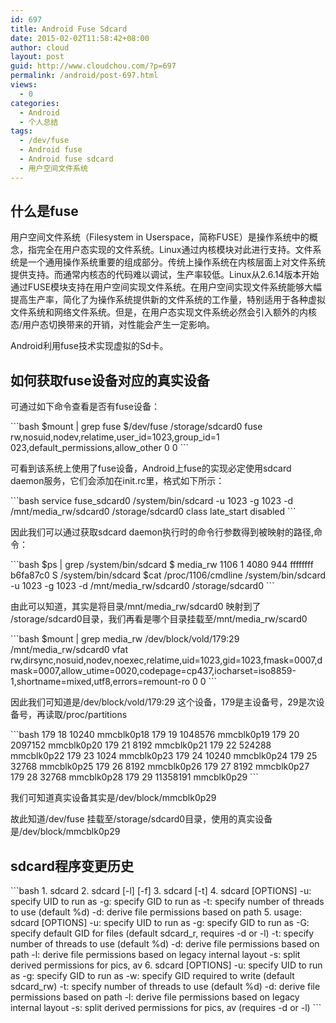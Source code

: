```yaml
---
id: 697
title: Android Fuse Sdcard
date: 2015-02-02T11:58:42+08:00
author: cloud
layout: post
guid: http://www.cloudchou.com/?p=697
permalink: /android/post-697.html
views:
  - 0
categories:
  - Android
  - 个人总结
tags:
  - /dev/fuse
  - Android fuse
  - Android fuse sdcard
  - 用户空间文件系统
---
```

<h2>什么是fuse</h2>
<p>用户空间文件系统（Filesystem in Userspace，简称FUSE）是操作系统中的概念，指完全在用户态实现的文件系统。Linux通过内核模块对此进行支持。文件系统是一个通用操作系统重要的组成部分。传统上操作系统在内核层面上对文件系统提供支持。而通常内核态的代码难以调试，生产率较低。Linux从2.6.14版本开始通过FUSE模块支持在用户空间实现文件系统。在用户空间实现文件系统能够大幅提高生产率，简化了为操作系统提供新的文件系统的工作量，特别适用于各种虚拟文件系统和网络文件系统。但是，在用户态实现文件系统必然会引入额外的内核态/用户态切换带来的开销，对性能会产生一定影响。</p>

<p>Android利用fuse技术实现虚拟的Sd卡。</p>
<h2>如何获取fuse设备对应的真实设备</h2>
<p>可通过如下命令查看是否有fuse设备：</p>
```bash
$mount | grep fuse
$/dev/fuse /storage/sdcard0 fuse rw,nosuid,nodev,relatime,user_id=1023,group_id=1 023,default_permissions,allow_other 0 0
```
<p>可看到该系统上使用了fuse设备，Android上fuse的实现必定使用sdcard daemon服务，它们会添加在init.rc里，格式如下所示：</p>
```bash
service fuse_sdcard0 /system/bin/sdcard -u 1023 -g 1023 -d /mnt/media_rw/sdcard0 /storage/sdcard0
   class late_start
   disabled
```
<p>因此我们可以通过获取sdcard daemon执行时的命令行参数得到被映射的路径,命令：</p>
```bash
$ps | grep /system/bin/sdcard
$ media_rw  1106  1     4080   944   ffffffff b6fa87c0 S /system/bin/sdcard
$cat /proc/1106/cmdline
/system/bin/sdcard  -u 1023 -g 1023 -d /mnt/media_rw/sdcard0 /storage/sdcard0
```
<p>由此可以知道，其实是将目录/mnt/media_rw/sdcard0 映射到了 /storage/sdcard0目录，我们再看是哪个目录挂载至/mnt/media_rw/scard0</p>
```bash
$mount | grep media_rw
/dev/block/vold/179:29 /mnt/media_rw/sdcard0 vfat rw,dirsync,nosuid,nodev,noexec,relatime,uid=1023,gid=1023,fmask=0007,dmask=0007,allow_utime=0020,codepage=cp437,iocharset=iso8859-1,shortname=mixed,utf8,errors=remount-ro 0 0
```
<p>因此我们可知道是/dev/block/vold/179:29 这个设备，179是主设备号，29是次设备号，再读取/proc/partitions</p>
```bash
179       18      10240 mmcblk0p18
 179       19    1048576 mmcblk0p19
 179       20    2097152 mmcblk0p20
 179       21       8192 mmcblk0p21
 179       22     524288 mmcblk0p22
 179       23       1024 mmcblk0p23
 179       24      10240 mmcblk0p24
 179       25      32768 mmcblk0p25
 179       26       8192 mmcblk0p26
 179       27       8192 mmcblk0p27
 179       28      32768 mmcblk0p28
 179       29   11358191 mmcblk0p29
```
<p>我们可知道真实设备其实是/dev/block/mmcblk0p29</p>
<p>故此知道/dev/fuse 挂载至/storage/sdcard0目录，使用的真实设备是/dev/block/mmcblk0p29</p>

<h2>sdcard程序变更历史</h2>
```bash
1. sdcard <path> <uid> <gid>
2. sdcard [-l] [-f]<path> <uid> <gid>
3. sdcard [-t<threads>] <source_path> <dest_path> <uid> <gid>
4. sdcard [OPTIONS] <source_path> <dest_path>
 -u: specify UID to run as
 -g: specify GID to run as
 -t: specify number of threads to use (default %d)
 -d: derive file permissions based on path
5. usage: sdcard [OPTIONS] <source_path> <dest_path>
   -u: specify UID to run as
   -g: specify GID to run as
   -G: specify default GID for files (default sdcard_r, requires -d or -l)
   -t: specify number of threads to use (default %d)
   -d: derive file permissions based on path
   -l: derive file permissions based on legacy internal layout
   -s: split derived permissions for pics, av
6. sdcard [OPTIONS] <source_path> <dest_path>
   -u: specify UID to run as
   -g: specify GID to run as
   -w: specify GID required to write (default sdcard_rw)
   -t: specify number of threads to use (default %d)
   -d: derive file permissions based on path
   -l: derive file permissions based on legacy internal layout
   -s: split derived permissions for pics, av (requires -d or -l)  
```
